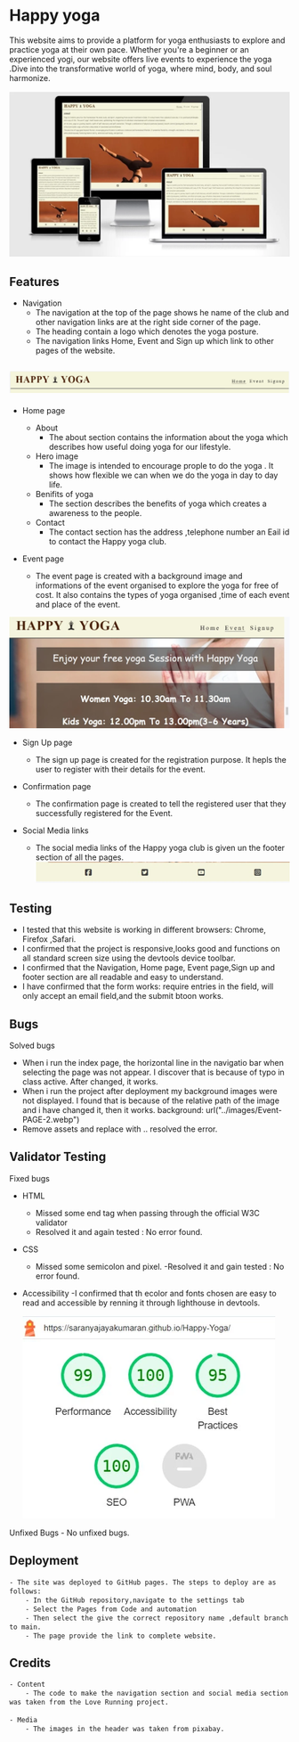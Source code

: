 # Happy yoga
This website aims to provide a platform for yoga enthusiasts to explore and practice yoga at their own pace. Whether you're a beginner or an experienced yogi, our website offers live events to experience the yoga .Dive into the transformative world of yoga, where mind, body, and soul harmonize. 


![Responsive image](assets\images\screenshot-responsive.webp)

## Features

- Navigation
    - The navigation at the top of the page shows he name of the club and other navigation links are at the right side corner of the page.
    - The heading contain a logo which denotes the yoga posture.
    - The navigation links Home, Event and Sign up which link to other pages of the website.
    
![Alt text](assets\images\screenshot-navigation.webp)
---
- Home page

    - About
        - The about section contains the information about the yoga which describes how useful doing yoga for our lifestyle.
    - Hero image
        - The image is intended to encourage prople to do the yoga . It shows how flexible we can when we do the yoga in day to day life.
    -   Benifits of yoga
        -  The section describes the benefits of yoga which creates a awareness to the people.
    - Contact
        - The contact section has the address ,telephone number an Eail id to contact the Happy yoga club.

- Event page
    - The event page is created with a background image and informations of the event organised to explore the yoga for free of cost. It also contains the types of yoga organised ,time of each event and place of the event.  

![Event page screen shot](<assets\images\screenshot event page.webp>)


- Sign Up page
    - The sign up page is created for the registration purpose. It hepls the user to register with their details for the event.

- Confirmation page
    - The confirmation page is created to tell the registered user that they successfully registered for the Event.


- Social Media links
    - The social media links of the Happy yoga club is given un the footer section of all the pages. 
    ![Social media link/footer](assets\images\screenshot-footer.webp)



## Testing
- I tested that this website is working in different browsers: Chrome, Firefox ,Safari.
- I confirmed that the project is responsive,looks good and functions on all standard screen size using the devtools device toolbar.
- I confirmed that the Navigation, Home page, Event page,Sign up and footer section are all readable and easy to understand.
- I have confirmed that the form works: require entries in the field, will only accept an email field,and the submit btoon works.



## Bugs
Solved bugs
- When  i run the index page, the horizontal line in the navigatio bar when selecting the page was not appear. I discover that is because of typo in class active. After changed, it works.
- When i run the project after deployment my background images were not displayed. I found that is because of the relative path of the image and i have changed it, then it works.
 background: url("../images/Event-PAGE-2.webp")
- Remove assets and replace with .. resolved the error.
## Validator Testing
Fixed bugs
- HTML
    - Missed some end tag when passing through the official W3C validator
    - Resolved it and again tested : No error found.
- CSS
    - Missed some semicolon and pixel.
    -Resolved it and gain tested : No error found.
- Accessibility
    -I confirmed that th ecolor and fonts chosen are easy to read and accessible by renning it through lighthouse in devtools.

    ![lighthouse report](assets\images\screenshot-report.webp)

Unfixed Bugs
    - No unfixed bugs.


## Deployment
    - The site was deployed to GitHub pages. The steps to deploy are as follows:
        - In the GitHub repository,navigate to the settings tab
        - Select the Pages from Code and automation
        - Then select the give the correct repository name ,default branch to main.
        - The page provide the link to complete website.

## Credits
    - Content
        - The code to make the navigation section and social media section was taken from the Love Running project.

    - Media
        - The images in the header was taken from pixabay.
    

